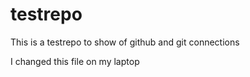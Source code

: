 # testrepo
This is a testrepo to show of github and git connections

I changed this file on my laptop
